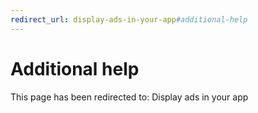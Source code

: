 ```yaml
---
redirect_url: display-ads-in-your-app#additional-help
---
```


# Additional help

This page has been redirected to: Display ads in your app

 

 
